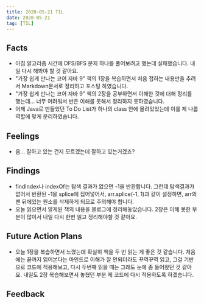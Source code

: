 ```yaml
---
title: 2020-05-21 TIL
date: 2020-05-21
tag: [TIL]
---
```


## Facts

- 아침 알고리즘 시간에 DFS/BFS 문제 하나를 풀어보려고 했는데 실패했습니다. 내일 다시 해봐야 할 것 같아요.
- "가장 쉽게 만나는 코어 자바 9" 책의 1장을 복습하면서 처음 접하는 내용만을 추려서 Markdown문서로 정리하고 포스팅 하였습니다.
- "가장 쉽게 만나는 코어 자바 9" 책의 2장을 공부하면서 이해한 것에 대해 정리를 했는데... 너무 어려워서 반은 이해를 못해서 정리하지 못하였습니다.
- 어제 Java로 만들었던 To Do List가 하나의 class 안에 몰려있었는데 이를 제 나름 역할에 맞게 분리하였습니다.

## Feelings

- 음... 잘하고 있는 건지 모르겠는데 잘하고 있는거겠죠?

## Findings

- findIndex나 indexOf는 탐색 결과가 없으면 -1을 반환합니다. 그런데 탐색결과가 없어서 반환된 -1을 splice에 집어넣어서, arr.splice(-1, 1)과 같이 설정하면, arr의 맨 뒤에있는 원소를 삭제하게 되므로 주의해야 합니다.
- 오늘 읽으면서 알게된 책의 내용을 블로그에 정리해놓았습니다. 2장은 이해 못한 부분이 많이서 내일 다시 한번 읽고 정리해야할 것 같아요.

## Future Action Plans

- 오늘 1장을 복습하면서 느꼈는데 확실히 책을 두 번 읽는 게 좋은 것 같습니다. 처음에는 끝까지 읽어본다는 마인드로 이해가 잘 안되더라도 꾸역꾸역 읽고, 그걸 기반으로 코드에 적용해보고, 다시 두번째 읽을 때는 그래도 눈에 좀 들어왔던 것 같아요. 내일도 2장 복습해보면서 놓쳤던 부분 제 코드에 다시 적용하도록 하겠습니다.

## Feedback
